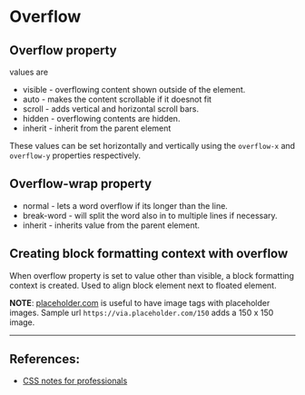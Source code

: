 # Overflow

## Overflow property
values are 
* visible - overflowing content shown outside of the element.
* auto - makes the content scrollable if it doesnot fit
* scroll - adds vertical and horizontal scroll bars.
* hidden - overflowing contents are hidden.
* inherit - inherit from the parent element 

These values can be set horizontally and vertically using the `overflow-x` and `overflow-y` properties respectively.

## Overflow-wrap property
* normal - lets a word overflow if its longer than the line.
* break-word - will split the word also in to multiple lines if necessary.
* inherit - inherits value from the parent element.

## Creating block formatting context with overflow
When overflow property is set to value other than visible, a block formatting context is created. Used to align block element next to floated element.

**NOTE**: [placeholder.com](https://placeholder.com) is useful to have image tags with placeholder images.
Sample url `https://via.placeholder.com/150` adds a 150 x 150 image.

---

## References:
* [CSS notes for professionals](https://books.goalkicker.com/CSSBook/)